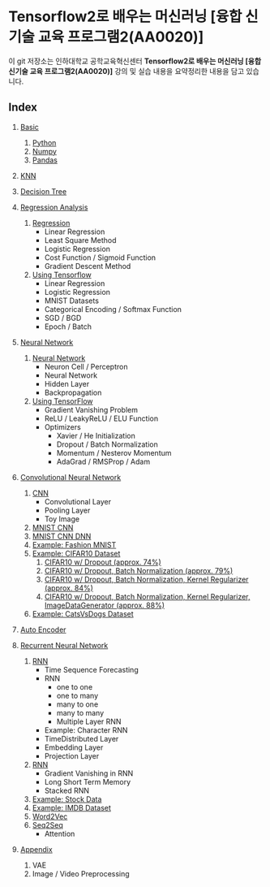 # Tensorflow2로 배우는 머신러닝 [융합 신기술 교육 프로그램2(AA0020)]

이 git 저장소는 인하대학교 공학교육혁신센터 **Tensorflow2로 배우는 머신러닝 [융합 신기술 교육 프로그램2(AA0020)]** 강의 및 실습 내용을 요약정리한 내용을 담고 있습니다.

## Index

1. [Basic](1_Basic)
    1. [Python](1_Basic/0_python.ipynb)
    2. [Numpy](1_Basic/1_numpy.ipynb)
    3. [Pandas](1_Basic/2_pandas.ipynb)

2. [KNN](2_KNN)

3. [Decision Tree](3_DecisionTree)

4. [Regression Analysis](4_Regression_Analysis)
    1. [Regression](4_Regression_Analysis/1_Regression.ipynb)
        - Linear Regression
        - Least Square Method
        - Logistic Regression
        - Cost Function / Sigmoid Function
        - Gradient Descent Method
    2. [Using Tensorflow](4_Regression_Analysis/2_Tensorflow.ipynb)
        - Linear Regression
        - Logistic Regression
        - MNIST Datasets
        - Categorical Encoding / Softmax Function
        - SGD / BGD
        - Epoch / Batch

5. [Neural Network](5_Neural_Network)
    1. [Neural Network](5_Neural_Network/1_NeuralNetwork.ipynb)
        - Neuron Cell / Perceptron
        - Neural Network
        - Hidden Layer
        - Backpropagation
    2. [Using TensorFlow](5_Neural_Network/2_Tensorflow.ipynb)
        - Gradient Vanishing Problem
        - ReLU / LeakyReLU / ELU Function
        - Optimizers
            - Xavier / He Initialization
            - Dropout / Batch Normalization
            - Momentum / Nesterov Momentum
            - AdaGrad / RMSProp / Adam

6. [Convolutional Neural Network](6_CNN)
    1. [CNN](6_CNN/1_CNN.ipynb)
        - Convolutional Layer
        - Pooling Layer
        - Toy Image
    2. [MNIST CNN](6_CNN/2_MNIST_CNN_TF2.ipynb)
    3. [MNIST CNN DNN](6_CNN/3_MNIST_CNNDNN_TF2.ipynb)
    4. [Example: Fashion MNIST](6_CNN/4_Fashion_MNIST.ipynb)
    5. [Example: CIFAR10 Dataset](6_CNN/5_CIFAR10)
        1. [CIFAR10 w/ Dropout (approx. 74%)](6_CNN/5_CIFAR10/1_CIFAR10_74.ipynb)
        2. [CIFAR10 w/ Dropout, Batch Normalization (approx. 79%)](6_CNN/5_CIFAR10/2_Batch_Normalization_79.ipynb)
        3. [CIFAR10 w/ Dropout, Batch Normalization, Kernel Regularizer (approx. 84%)](6_CNN/5_CIFAR10/3_Kernel_Regularization_84.ipynb)
        4. [CIFAR10 w/ Dropout, Batch Normalization, Kernel Regularizer, ImageDataGenerator (approx. 88%)](6_CNN/5_CIFAR10/4_ImageDataGenerator_88.ipynb)
    6. [Example: CatsVsDogs Dataset](6_CNN/6_Cat_Dog)

7. [Auto Encoder](7_AutoEncoder)

8. [Recurrent Neural Network](8_RNN)
    1. [RNN](8_RNN/1_RNN.ipynb)
        - Time Sequence Forecasting
        - RNN
            - one to one
            - one to many
            - many to one
            - many to many
            - Multiple Layer RNN
        - Example: Character RNN
        - TimeDistributed Layer
        - Embedding Layer
        - Projection Layer
    2. [RNN](8_RNN/2_RNN.ipynb)
        - Gradient Vanishing in RNN
        - Long Short Term Memory
        - Stacked RNN
    3. [Example: Stock Data](8_RNN/3_StockData.ipynb)
    4. [Example: IMDB Dataset](8_RNN/4_IMDB.ipynb)
    5. [Word2Vec](8_RNN/5_Word2Vec.ipynb)
    6. [Seq2Seq](8_RNN/6_Seq2Seq.md)
        - Attention

9. [Appendix](9_Appendix)
    1. VAE
    2. Image / Video Preprocessing